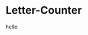 # Letter-Counter
<html>
  <head>
    <title>Hello</title>
  </head>
  <body>
    hello
  </body>
</html>

